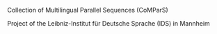 Collection of Multilingual Parallel Sequences (CoMParS)

Project of the Leibniz-Institut für Deutsche Sprache (IDS) in Mannheim
